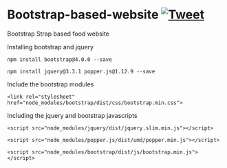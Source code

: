 # Bootstrap-based-website [![Tweet](https://img.shields.io/twitter/url/http/shields.io.svg?style=social)](https://twitter.com/intent/tweet?text=Bootstrap%20based%food%20&via=froala&hashtags=bootstrap,design,templates,blocks,developers)

Bootstrap Strap based food website

Installing bootstrap and jquery


```npm install bootstrap@4.0.0 --save```


```npm install jquery@3.3.1 popper.js@1.12.9 --save```


Include the bootstrap modules


```<link rel="stylesheet" href="node_modules/bootstrap/dist/css/bootstrap.min.css">```


Including the jquery and bootstrap javascripts


```<script src="node_modules/jquery/dist/jquery.slim.min.js"></script>```


```<script src="node_modules/popper.js/dist/umd/popper.min.js"></script>```


 ```<script src="node_modules/bootstrap/dist/js/bootstrap.min.js"></script>```
